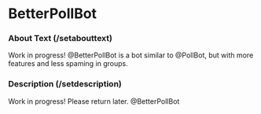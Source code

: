 # BetterPollBot

### About Text (/setabouttext)
Work in progress! @BetterPollBot is a bot similar to @PollBot, but with more features and less spaming in groups.
### Description (/setdescription)
Work in progress! Please return later.
@BetterPollBot 
